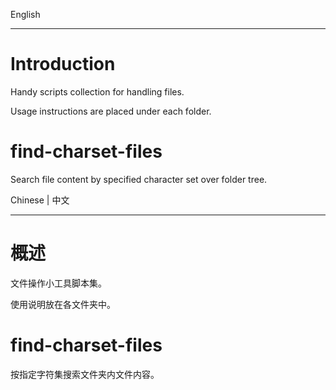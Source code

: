 English
- - - -

# Introduction
Handy scripts collection for handling files.

Usage instructions are placed under each folder.

# find-charset-files
Search file content by specified character set over folder tree.

Chinese | 中文
- - - -

# 概述
文件操作小工具脚本集。

使用说明放在各文件夹中。

# find-charset-files
按指定字符集搜索文件夹内文件内容。
